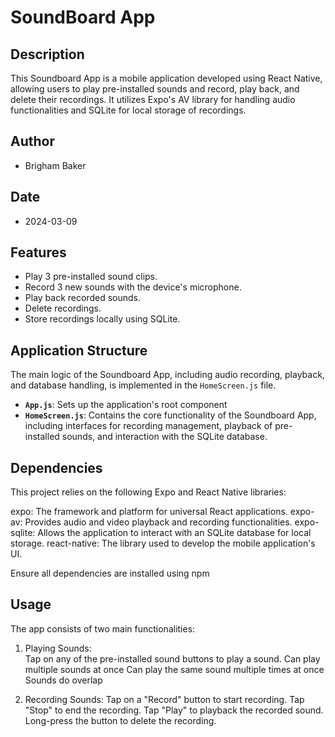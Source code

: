 # SoundBoard App

## Description
This Soundboard App is a mobile application developed using React Native, allowing users to play pre-installed sounds and record, 
play back, and delete their recordings. It utilizes Expo's AV library for handling audio functionalities and SQLite for local storage of recordings.

## Author
- Brigham Baker

## Date
- 2024-03-09

## Features
- Play 3 pre-installed sound clips.
- Record 3 new sounds with the device's microphone.
- Play back recorded sounds.
- Delete recordings.
- Store recordings locally using SQLite.

## Application Structure
The main logic of the Soundboard App, including audio recording, playback, and database handling, is implemented in the `HomeScreen.js` file.
- **`App.js`**: Sets up the application's root component
- **`HomeScreen.js`**: Contains the core functionality of the Soundboard App, including interfaces 
for recording management, playback of pre-installed sounds, and interaction with the SQLite database.

## Dependencies
This project relies on the following Expo and React Native libraries:

expo: The framework and platform for universal React applications.
expo-av: Provides audio and video playback and recording functionalities.
expo-sqlite: Allows the application to interact with an SQLite database for local storage.
react-native: The library used to develop the mobile application's UI.

Ensure all dependencies are installed using npm

## Usage
The app consists of two main functionalities:

1. Playing Sounds:	
					Tap on any of the pre-installed sound buttons to play a sound.
					Can play multiple sounds at once
					Can play the same sound multiple times at once
					Sounds do overlap

2. Recording Sounds:
					Tap on a "Record" button to start recording.
					Tap "Stop" to end the recording.
					Tap "Play" to playback the recorded sound.
					Long-press the button to delete the recording.